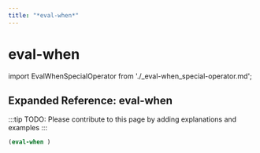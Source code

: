 ```yaml
---
title: "*eval-when*"
---
```


# eval-when

import EvalWhenSpecialOperator from './_eval-when_special-operator.md';

<EvalWhenSpecialOperator />

## Expanded Reference: eval-when

:::tip
TODO: Please contribute to this page by adding explanations and examples
:::

```lisp
(eval-when )
```

